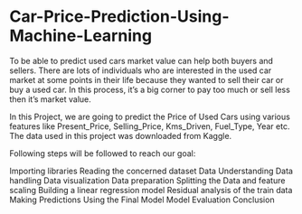 # Car-Price-Prediction-Using-Machine-Learning
To be able to predict used cars market value can help both buyers and sellers. There are lots of individuals who are interested in the used car market at some points in their life because they wanted to sell their car or buy a used car. In this process, it’s a big corner to pay too much or sell less then it’s market value.

In this Project, we are going to predict the Price of Used Cars using various features like Present_Price, Selling_Price, Kms_Driven, Fuel_Type, Year etc. The data used in this project was downloaded from Kaggle.

Following steps will be followed to reach our goal:

Importing libraries
Reading the concerned dataset
Data Understanding
Data handling
Data visualization
Data preparation
Splitting the Data and feature scaling
Building a linear regression model
Residual analysis of the train data
Making Predictions Using the Final Model
Model Evaluation
Conclusion
